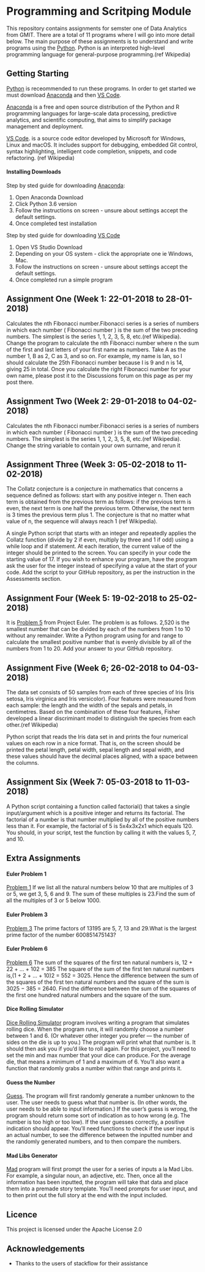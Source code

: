 # Programming and Scritping Module 

This repository contains assignments for semster one of Data Analytics from GMIT. There are a total of 11 programs where I will go into more detail below. The main purpose of these assignments is to understand and write programs using the [Python](https://www.python.org/). Python is an interpreted high-level programming language for general-purpose programming.(ref Wkipedia)

## Getting Starting
[Python](https://www.python.org/) is receommended to run these programs. In order to get started we must download [Anaconda](https://www.anaconda.com/download/) and then [VS Code](https://code.visualstudio.com/).

[Anaconda](https://www.anaconda.com/download/) is a free and open source distribution of the Python and R programming languages for large-scale data processing, predictive analytics, and scientific computing, that aims to simplify package management and deployment.

[VS Code](https://code.visualstudio.com/). is a source code editor developed by Microsoft for Windows, Linux and macOS. It includes support for debugging, embedded Git control, syntax highlighting, intelligent code completion, snippets, and code refactoring. (ref Wikipedia)

#### Installing Downloads
Step by sted guide for downloading [Anaconda](https://www.anaconda.com/download/):
1. Open Anaconda Download
2. Click Python 3.6 version
3. Follow the instructions on screen - unsure about settings accept the default settings.
4. Once completed test installation

Step by sted guide for downloading [VS Code](https://code.visualstudio.com/)
1. Open VS Studio Download
2. Depending on your OS system - click the appropriate one ie Windows, Mac.
3. Follow the instructions on screen - unsure about settings accept the default settings.
4. Once completed run a simple program 

## Assignment One (Week 1: 22-01-2018 to 28-01-2018)
Calculates the nth Fibonacci number.Fibonacci series is a series of numbers in which each number ( Fibonacci number ) is the sum of the two preceding numbers. The simplest is the series 1, 1, 2, 3, 5, 8, etc.(ref Wikipedia). Change the program to calculate the nth Fibonacci number where n the sum of the first and last letters of your first name as numbers. Take A as the number 1, B as 2, C as 3, and so on. For example, my name is Ian, so I should calculate the 25th Fibonacci number because I is 9 and n is 14, giving 25 in total. Once you calculate the right Fibonacci number for your own name, please post it to the Discussions forum on this page as per my post there.


## Assignment Two (Week 2: 29-01-2018 to 04-02-2018)
Calculates the nth Fibonacci number.Fibonacci series is a series of numbers in which each number ( Fibonacci number ) is the sum of the two preceding numbers. The simplest is the series 1, 1, 2, 3, 5, 8, etc.(ref Wikipedia). Change the string variable to contain your own surname, and rerun it


## Assignment Three (Week 3: 05-02-2018 to 11-02-2018)
The Collatz conjecture is a conjecture in mathematics that concerns a sequence defined as follows: start with any positive integer n. Then each term is obtained from the previous term as follows: if the previous term is even, the next term is one half the previous term. Otherwise, the next term is 3 times the previous term plus 1. The conjecture is that no matter what value of n, the sequence will always reach 1 (ref Wikipedia).

A single Python script that starts with an integer and repeatedly applies the Collatz function (divide by 2 if even, multiply by three and 1 if odd) using a while loop and if statement. At each iteration, the current value of the integer should be printed to the screen. You can specify in your code the starting value of 17. If you wish to enhance your program, have the program ask the user for the integer instead of specifying a value at the start of your code. Add the script to your GitHub repository, as per the instruction in the Assessments section.


## Assignment Four (Week 5: 19-02-2018 to 25-02-2018)
It is [Problem 5](https://projecteuler.net/problem=5) from Project Euler. The problem is as follows. 2,520 is the smallest number that can be divided by each of the numbers from 1 to 10 without any remainder. Write a Python program using for and range to calculate the smallest positive number that is evenly divisible by all of the numbers from 1 to 20. Add your answer to your GitHub repository.


## Assignment Five (Week 6; 26-02-2018 to 04-03-2018)
The data set consists of 50 samples from each of three species of Iris (Iris setosa, Iris virginica and Iris versicolor). Four features were measured from each sample: the length and the width of the sepals and petals, in centimetres. Based on the combination of these four features, Fisher developed a linear discriminant model to distinguish the species from each other.(ref Wikipedia)

Python script that reads the Iris data set in and prints the four numerical values on each row in a nice format. That is, on the screen should be printed the petal length, petal width, sepal length and sepal width, and these values should have the decimal places aligned, with a space between the columns.


## Assignment Six (Week 7: 05-03-2018 to 11-03-2018)
A Python script containing a function called factorial() that takes a single input/argument which is a positive integer and returns its factorial. The factorial of a number is that number multiplied by all of the positive numbers less than it. For example, the factorial of 5 is 5x4x3x2x1 which equals 120. You should, in your script, test the function by calling it with the values 5, 7, and 10.


## Extra Assignments
#### Euler Problem 1
[Problem 1](https://projecteuler.net/problem=1) If we list all the natural numbers below 10 that are multiples of 3 or 5, we get 3, 5, 6 and 9. The sum of these multiples is 23.Find the sum of all the multiples of 3 or 5 below 1000.

#### Euler Problem 3
[Problem 3](https://projecteuler.net/problem=3) The prime factors of 13195 are 5, 7, 13 and 29.What is the largest prime factor of the number 600851475143?

#### Euler Problem 6
[Problem 6](https://projecteuler.net/problem=6) The sum of the squares of the first ten natural numbers is, 12 + 22 + ... + 102 = 385
The square of the sum of the first ten natural numbers is,(1 + 2 + ... + 10)2 = 552 = 3025. Hence the difference between the sum of the squares of the first ten natural numbers and the square of the sum is 3025 − 385 = 2640. Find the difference between the sum of the squares of the first one hundred natural numbers and the square of the sum.

#### Dice Rolling Simulator 
[Dice Rolling Simulator](https://knightlab.northwestern.edu/2014/06/05/five-mini-programming-projects-for-the-python-beginner/) program involves writing a program that simulates rolling dice. When the program runs, it will randomly choose a number between 1 and 6. (Or whatever other integer you prefer — the number of sides on the die is up to you.) The program will print what that number is. It should then ask you if you’d like to roll again. For this project, you’ll need to set the min and max number that your dice can produce. For the average die, that means a minimum of 1 and a maximum of 6. You’ll also want a function that randomly grabs a number within that range and prints it.

#### Guess the Number
[Guess](https://knightlab.northwestern.edu/2014/06/05/five-mini-programming-projects-for-the-python-beginner/). The program will first randomly generate a number unknown to the user. The user needs to guess what that number is. (In other words, the user needs to be able to input information.) If the user’s guess is wrong, the program should return some sort of indication as to how wrong (e.g. The number is too high or too low). If the user guesses correctly, a positive indication should appear. You’ll need functions to check if the user input is an actual number, to see the difference between the inputted number and the randomly generated numbers, and to then compare the numbers.

#### Mad Libs Generator
[Mad](https://knightlab.northwestern.edu/2014/06/05/five-mini-programming-projects-for-the-python-beginner/) program will first prompt the user for a series of inputs a la Mad Libs. For example, a singular noun, an adjective, etc. Then, once all the information has been inputted, the program will take that data and place them into a premade story template. You’ll need prompts for user input, and to then print out the full story at the end with the input included.


## Licence
This project is licensed under the Apache License 2.0

## Acknowledgements
 - Thanks to the users of stackflow for their assistance
